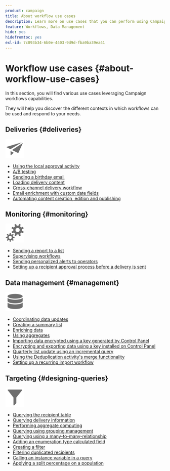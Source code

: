 ```yaml
---
product: campaign
title: About workflow use cases
description: Learn more on use cases that you can perform using Campaign Classic workflows
feature: Workflows, Data Management
hide: yes
hidefromtoc: yes
exl-id: 7c093b34-6b0e-4403-9d9d-fba9ba39ea41
---
```

# Workflow use cases {#about-workflow-use-cases}



In this section, you will find various use cases leveraging Campaign workflows capabilities.

They will help you discover the different contexts in which workflows can be used and respond to your needs.

## Deliveries {#deliveries}

<img src="assets/do-not-localize/icon_send.svg" width="60px">

* [Using the local approval activity](using-the-local-approval-activity.md)
* [A/B testing](../../delivery/using/a-b-testing-use-case.md)
* [Sending a birthday email](sending-a-birthday-email.md)
* [Loading delivery content](loading-delivery-content.md)
* [Cross-channel delivery workflow](cross-channel-delivery-workflow.md)
* [Email enrichment with custom date fields](email-enrichment-with-custom-date-fields.md)
* [Automating content creation, edition and publishing](../../delivery/using/automating-via-workflows.md#examples)

## Monitoring {#monitoring}

<img src="assets/do-not-localize/icon_monitoring.svg" width="60px">

* [Sending a report to a list](sending-a-report-to-a-list.md)
* [Supervising workflows](supervising-workflows.md)
* [Sending personalized alerts to operators](sending-personalized-alerts-to-operators.md)
* [Setting up a recipient approval process before a delivery is sent](using-the-local-approval-activity.md)

## Data management {#management}

<img src="assets/do-not-localize/icon_manage.svg" width="60px">

* [Coordinating data updates](coordinating-data-updates.md)
* [Creating a summary list](creating-a-summary-list.md)
* [Enriching data](enriching-data.md)
* [Using aggregates](using-aggregates.md)
* [Importing data encrypted using a key generated by Control Panel](../../platform/using/unzip-decrypt.md)
* [Encrypting and exporting data using a key installed on Control Panel](how-to-use-workflow-data.md#use-case-gpg-encrypt)
* [Quarterly list update using an incremental query](quarterly-list-update.md)
* [Using the Deduplication activity's merge functionality](deduplication-merge.md)
* [Setting up a recurring import workflow](recurring-import-workflow.md)

## Targeting {#designing-queries}

<img src="assets/do-not-localize/icon_filter.svg" width="60px">

* [Querying the recipient table](querying-recipient-table.md)
* [Querying delivery information](querying-delivery-information.md)
* [Performing aggregate computing](performing-aggregate-computing.md)
* [Querying using grouping management](querying-using-grouping-management.md)
* [Querying using a many-to-many-relationship](querying-using-many-to-many-relationship.md)
* [Adding an enumeration type calculated field](adding-enumeration-type-calculated-field.md)
* [Creating a filter](creating-a-filter.md)
* [Filtering duplicated recipients](filtering-duplicated-recipients.md)
* [Calling an instance variable in a query](javascript-scripts-and-templates.md#calling-an-instance-variable-in-a-query)
* [Applying a split percentage on a population](javascript-scripts-and-templates.md#example)
